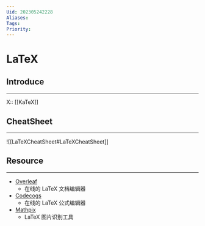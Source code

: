```yaml
---
Uid: 202305242228
Aliases: 
Tags: 
Priority: 
---
```

# LaTeX

## Introduce
---
X:: [[KaTeX]]

## CheatSheet 
---
![[LaTeXCheatSheet#LaTeXCheatSheet]]

## Resource
---
- [Overleaf](https://www.overleaf.com/)
	- 在线的 LaTeX 文档编辑器
- [Codecogs](https://latex.codecogs.com/legacy/eqneditor/editor.php?lang=zh-cn)
	- 在线的 LaTeX 公式编辑器
 - [Mathpix](https://mathpix.com/ocr?gclid=Cj0KCQjwy9-kBhCHARIsAHpBjHisiuq44KWV_O5yc97FgBJQPE8Q1PrSIP6fOersMo2PmJxWg_N-SFYaAjiiEALw_wcB)
	 - LaTeX 图片识别工具